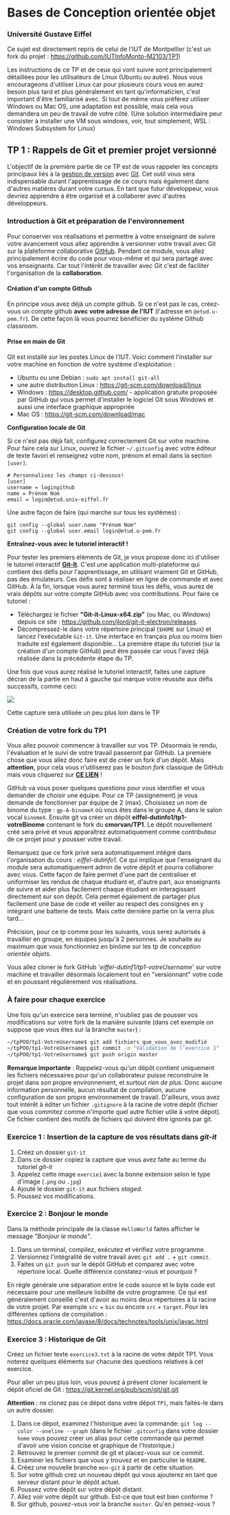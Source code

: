 

# Bases de Conception orientée objet 

### Université Gustave Eiffel

Ce sujet est directement repris de celui de l'IUT de Montpellier (c'est un fork du projet : https://github.com/IUTInfoMontp-M2103/TP1)

Les instructions de ce TP et de ceux qui vont suivre sont principalement détaillées pour les utilisateurs de Linux (Ubuntu ou autre). Nous vous encourageons d'utiliser Linux car pour plusieurs cours vous en aurez besoin plus tard et plus généralement en tant qu'informaticien, c'est important d'être familiarisé avec. 
Si tout de même vous préférez utiliser Windows ou Mac OS, une adaptation est possible, mais cela vous demandera un peu de travail de votre côté.
(Une solution intermédiaire peur consister à installer une VM sous windows, voir, tout simplement, WSL : Windows Subsystem for Linux)

## TP 1 : Rappels de Git et premier projet versionné

L'objectif de la première partie de ce TP est de vous rappeler les concepts principaux liés à la [gestion de version](https://fr.wikipedia.org/wiki/Gestion_de_versions) avec [Git](https://git-scm.com/). Cet outil vous sera indispensable durant l'apprentissage de ce cours mais également dans d'autres matières durant votre cursus. En tant que futur développeur, vous devriez apprendre à être organisé et à collaborer avec d'autres développeurs.

### Introduction à Git et préparation de l'environnement

Pour conserver vos réalisations et permettre à votre enseignant de suivre votre avancement vous allez apprendre à versionner votre travail avec Git sur la plateforme collaborative [GitHub](https://github.com/). Pendant ce module, vous allez principalement écrire du code pour vous-même et qui sera partagé avec vos enseignants. Car tout l'intérêt de travailler avec Git c'est de faciliter l'organisation de la __collaboration__.

#### Création d'un compte Github

En principe vous avez déjà un compte github. Si ce n'est pas le cas, créez-vous un compte github **avec votre adresse de l'IUT** (l'adresse en `@etud.u-pem.fr`). De cette façon là vous pourrez bénéficier du système Github classroom.

#### Prise en main de Git

Git est installé sur les postes Linux de l'IUT. Voici comment l'installer sur votre machine en fonction de votre système d'exploitation :
* Ubuntu ou une Debian : `sudo apt install git-all`
* une autre distribution Linux : https://git-scm.com/download/linux
* Windows : https://desktop.github.com/ - application gratuite proposée par GitHub qui vous permet d'installer le logiciel Git sous Windows et aussi une interface graphique appropriée
* Mac OS : https://git-scm.com/download/mac

**Configuration locale de Git**

Si ce n'est pas déjà fait, configurez correctement Git sur votre machine. Pour faire cela sur Linux, ouvrez le fichier `~/.gitconfig` avec votre éditeur de texte favori et renseignez votre nom, prénom et email dans la section `[user]`.
```
# Personnalisez les champs ci-dessous!
[user]
username = logingithub
name = Prénom Nom
email = login@etud.univ-eiffel.fr
```

Une autre façon de faire (qui marche sur tous les systèmes) :
```
git config --global user.name "Prénom Nom"
git config --global user.email login@etud.u-pem.fr
```

**Entraînez-vous avec le tutoriel interactif !**

Pour tester les premiers éléments de Git, je vous propose donc ici d'utiliser le tutoriel interactif **[Git-It](https://github.com/jlord/git-it-electron)**. 
C'est une application multi-plateforme qui contient des défis pour l'apprentissage, en utilisant vraiment Git et GitHub, pas des émulateurs. Ces défis sont à réaliser en ligne de commande et avec GitHub. À la fin, lorsque vous aurez terminé tous les défis, vous aurez de vrais dépôts sur votre compte GitHub avec vos contributions. Pour faire ce tutoriel :
  * Téléchargez le fichier **"Git-it-Linux-x64.zip"** (ou Mac, ou Windows) depuis ce site : https://github.com/jlord/git-it-electron/releases.
  * Décompressez-le dans votre répertoire principal (`$HOME` sur Linux) et lancez l'exécutable `Git-it`. Une interface en français plus ou moins bien traduite est également disponible... La première étape du tutoriel (sur la création d'un compte GitHub) peut être passée car vous l'avez déjà réalisée dans la précédente étape du TP.

Une fois que vous aurez réalisé le tutoriel interactif, faites une capture décran de la partie en haut à gauche qui marque votre réussite aux défis successifs, comme ceci:

![](ressources/defis_it-git.png)

Cette capture sera utilisée un peu plus loin dans le TP 

### Création de votre fork du TP1
Vous allez pouvoir commencer à travailler sur vos TP. Désormais le rendu, l'évaluation et le suivi de votre travail passeront par GitHub. La première chose que vous allez donc faire est de créer un fork d'un dépôt. Mais **attention**, pour cela vous n'utiliserez pas le bouton _fork_ classique de GitHub mais vous cliquerez sur **[CE LIEN](https://classroom.github.com/g/uovNVG2X)** !

GitHub va vous poser quelques questions pour vous identifier et vous demander de choisir une équipe. Pour ce TP (assignement) je vous demande de fonctionner par équipe de 2 (max). Choisissez un nom de binome du type : `gp-A-binomeX` où vous êtes dans le groupe A, dans le salon vocal `binomeX`.
Ensuite git va créer un dépôt __eiffel-dutinfo1/tp1-votreBinome__ contenant le fork du __cmorvan/TP1__. Le dépôt nouvellement créé sera privé et vous apparaîtrez automatiquement comme contributeur de ce projet pour y pousser votre travail.

Remarquez que ce fork privé sera automatiquement intégré dans l'organisation du cours : _eiffel-dutinfo1_. Ce qui implique que l'enseignant du module sera automatiquement admin de votre dépôt et pourra collaborer avec vous. Cette façon de faire permet d'une part de centraliser et uniformiser les rendus de chaque étudiant et, d'autre part, aux enseignants de suivre et aider plus facilement chaque étudiant en interagissant directement sur son dépôt. Cela permet également de partager plus facilement une base de code et veiller au respect des consignes en y intégrant une batterie de tests. Mais cette dernière partie on la verra plus tard...

Précision, pour ce tp comme pour les suivants, vous serez autorisés à travailler en groupe, en équipes jusqu'à 2 personnes. Je souhaite au maximum que vous fonctionniez en binôme sur les tp de *conception orientée objets*.

Vous allez cloner le fork GitHub '*eiffel-dutinf1/tp1-votreUsername*' sur votre machine et travailler désormais localement tout en "versionnant" votre code et en poussant régulièrement vos réalisations.

### À faire pour chaque exercice 
Une fois qu'un exercice sera terminé, n'oubliez pas de pousser vos modifications sur votre fork de la manière suivante (dans cet exemple on suppose que vous êtes sur la branche `master`) :
```sh
~/tpPOO/tp1-VotreUsername$ git add fichiers_que_vous_avez_modifié
~/tpPOO/tp1-VotreUsername$ git commit -m "Validation de l'exercice 1"
~/tpPOO/tp1-VotreUsername$ git push origin master
```

**Remarque importante** : Rappelez-vous qu'un dépôt contient uniquement les fichiers nécessaires pour qu'un collaborateur puisse reconstruire le projet dans son propre environnement, et surtout _rien de plus_. Donc aucune information personnelle, aucun résultat de compilation, aucune configuration de son propre environnement de travail. D'ailleurs, vous avez tout intérêt à éditer un fichier `.gitignore` à la racine de votre dépôt (fichier que vous commitez comme n'importe quel autre fichier utile à votre dépot). Ce fichier contient des motifs de fichiers qui doivent être ignorés par git.

### Exercice 1 : Insertion de la capture de vos résultats dans *git-it*

1. Créez un dossier `git-it`
1. Dans ce dossier copiez la capture que vous avez faite au terme du tutoriel *git-it*
1. Appelez cette image `exercie1` avec la bonne extension selon le type d'image (`.png` ou `.jpg`)
1. Ajouté le dossier `git-it` aux fichiers _staged_. 
1. Poussez vos modifications.

### Exercice 2 : Bonjour le monde
Dans la méthode principale de la classe `HelloWorld` faites afficher le message _"Bonjour le monde"_.
1. Dans un terminal, compilez, exécutez et vérifiez votre programme.
2. Versionnez l'intégralité de votre travail avec `git add .` + `git commit`.
3. Faites un `git push` sur le dépôt GitHub et comparez avec votre répertoire local. Quelle différence constatez-vous et pourquoi ?

En règle générale une séparation entre le code source et le byte code est nécessaire pour une meilleure lisibilité de votre programme. Ce qui est généralement conseillé c'est d'avoir au moins deux répertoires à la racine de votre projet. Par exemple `src` + `bin` ou encore `src` + `target`. Pour les différentes options de compilation : https://docs.oracle.com/javase/8/docs/technotes/tools/unix/javac.html

### Exercice 3 : Historique de Git
Créez un fichier texte `exercice3.txt` à  la racine de votre dépôt TP1. Vous noterez quelques éléments sur chacune des questions relatives à cet exercice.

Pour aller un peu plus loin, vous pouvez à présent cloner localement le dépôt oficiel de Git : https://git.kernel.org/pub/scm/git/git.git

**Attention** : ne clonez pas ce dépot dans votre dépot `TP1`, mais faites-le dans un autre dossier.

1. Dans ce dépot, examinez l'historique avec la commande: `git log --color --oneline --graph` (dans le fichier `.gitconfig` dans votre dossier `home` vous pouvez créer un alias pour cette commande qui permet d'avoir une vision concise et graphique de l'historique.)
1. Retrouvez le premier commit de git et placez-vous sur ce commit.
1. Examiner les fichiers que vous y trouvez et en particulier le `README`.
1. Créez une nouvelle branche `mon-git` à partir de cette situation. 
1. Sur votre github crez un nouveau dépôt qui vous ajouterez en tant que serveur distant pour le dépôt actuel. 
1. Poussez votre dépôt sur votre dépôt distant. 
1. Allez voir votre dépôt sur github. Est-ce que tout est bien conforme ?
1. Sur github, pouvez-vous voir la branche `master`. Qu'en pensez-vous ?


